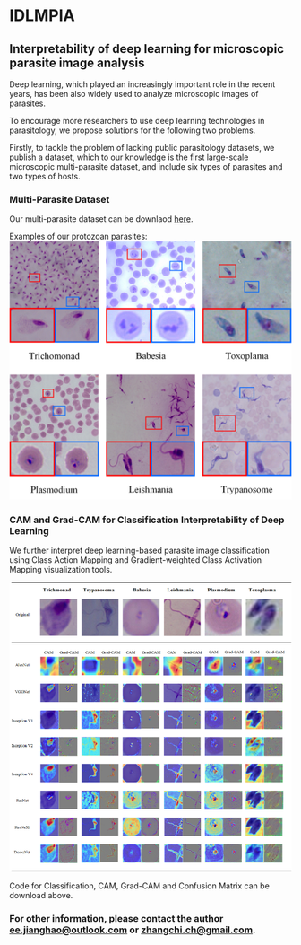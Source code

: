 # IDLMPIA
## Interpretability of deep learning for microscopic parasite image analysis


Deep learning, which played an increasingly important role in the recent years, has been also widely used to analyze microscopic images of parasites. <br>

To encourage more researchers to use deep learning technologies in parasitology, we propose solutions for the following two problems.<br> 

Firstly, to tackle the problem of lacking public parasitology datasets, we publish a dataset, which to our knowledge is the first large-scale microscopic multi-parasite dataset, and include six types of parasites and two types of hosts. <br>

### Multi-Parasite Dataset

Our multi-parasite dataset can be downlaod [here](https://data.mendeley.com/datasets/4tnhbsh58c/draft?a=58f32edd-d920-49a2-b690-7eb8508400d9).<br>

Examples of our protozoan parasites:
![](https://github.com/hello-code2021/IDLMPIA/blob/master/picture/dataset.png)


### CAM and Grad-CAM for Classification Interpretability of Deep Learning

We further interpret deep learning-based parasite image classification using Class Action Mapping and Gradient-weighted Class Activation Mapping visualization tools.<br>

![](https://github.com/hello-code2021/IDLMPIA/blob/master/picture/CAM_Grad-CAM.png)

Code for Classification, CAM, Grad-CAM and Confusion Matrix can be download above.


### For other information, please contact the author ee.jianghao@outlook.com or zhangchi.ch@gmail.com.
